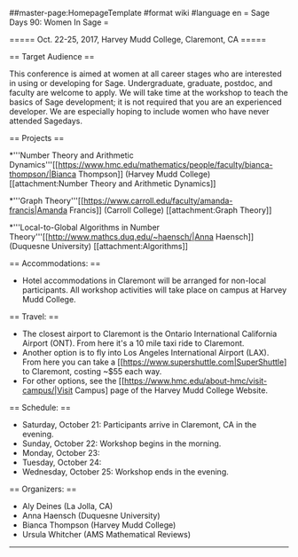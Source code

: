 ##master-page:HomepageTemplate
#format wiki
#language en
= Sage Days 90: Women In Sage =

===== Oct. 22-25, 2017, Harvey Mudd College, Claremont, CA =====

== Target Audience ==

This conference is aimed at women at all career stages who are interested in using or developing for Sage.  Undergraduate, graduate, postdoc, and faculty are welcome to apply. We will take time at the workshop to teach the basics of Sage development; it is not required that you are an experienced developer.  We are especially hoping to include women who have never attended Sagedays.

== Projects ==
 
 *'''Number Theory and Arithmetic Dynamics'''[[https://www.hmc.edu/mathematics/people/faculty/bianca-thompson/|Bianca Thompson]] (Harvey Mudd College) [[attachment:Number Theory and Arithmetic Dynamics]] 

 *'''Graph Theory'''[[https://www.carroll.edu/faculty/amanda-francis|Amanda Francis]] (Carroll College) [[attachment:Graph Theory]] 

 *'''Local-to-Global Algorithms in Number Theory'''[[http://www.mathcs.duq.edu/~haensch/|Anna Haensch]] (Duquesne University) [[attachment:Algorithms]] 

== Accommodations: ==
 
 * Hotel accommodations in Claremont will be arranged for non-local participants. All workshop activities will take place on campus at Harvey Mudd College. 

== Travel: ==

 * The closest airport to Claremont is the Ontario International California Airport (ONT).  From here it's a 10 mile taxi ride to Claremont. 
 * Another option is to fly into Los Angeles International Airport (LAX).  From here you can take a [[https://www.supershuttle.com|SuperShuttle] to Claremont, costing ~$55 each way. 
 * For other options, see the [[https://www.hmc.edu/about-hmc/visit-campus/|Visit Campus] page of the Harvey Mudd College Website.

== Schedule: ==

 * Saturday, October 21: Participants arrive in Claremont, CA in the evening.
 * Sunday, October 22: Workshop begins in the morning.
 * Monday, October 23:
 * Tuesday, October 24:
 * Wednesday, October 25: Workshop ends in the evening. 
  

== Organizers: ==

 * Aly Deines (La Jolla, CA)
 * Anna Haensch (Duquesne University)
 * Bianca Thompson (Harvey Mudd College)
 * Ursula Whitcher (AMS Mathematical Reviews)

----
